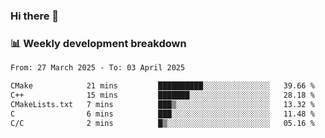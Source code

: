 ### Hi there 👋

### 📊 Weekly development breakdown
<!--START_SECTION:waka-->

```txt
From: 27 March 2025 - To: 03 April 2025

CMake            21 mins         ██████████░░░░░░░░░░░░░░░   39.66 %
C++              15 mins         ███████░░░░░░░░░░░░░░░░░░   28.18 %
CMakeLists.txt   7 mins          ███▒░░░░░░░░░░░░░░░░░░░░░   13.32 %
C                6 mins          ███░░░░░░░░░░░░░░░░░░░░░░   11.48 %
C/C              2 mins          █▒░░░░░░░░░░░░░░░░░░░░░░░   05.16 %
```

<!--END_SECTION:waka-->
